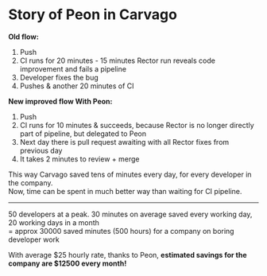 # Story of Peon in Carvago

**Old flow:**
1) Push
2) CI runs for 20 minutes - 15 minutes Rector run reveals code improvement and fails a pipeline
3) Developer fixes the bug
4) Pushes & another 20 minutes of CI

**New improved flow With Peon:**
1) Push
2) CI runs for 10 minutes & succeeds, because Rector is no longer directly part of pipeline, but delegated to Peon
3) Next day there is pull request awaiting with all Rector fixes from previous day
4) It takes 2 minutes to review + merge

This way Carvago saved tens of minutes every day, for every developer in the company.  
Now, time can be spent in much better way than waiting for CI pipeline.


----------------

50 developers at a peak. 30 minutes on average saved every working day, 20 working days in a month  
= approx 30000 saved minutes (500 hours) for a company on boring developer work

With average $25 hourly rate, thanks to Peon, **estimated savings for the company are $12500 every month!** 
